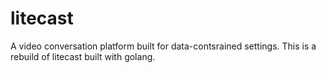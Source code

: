 # litecast
A video conversation platform built for data-contsrained settings. This is a rebuild of litecast built with golang.
